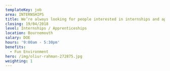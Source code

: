 ```yaml
---
templateKey: job
area: INTERNSHIPS
title: We’re always looking for people interested in internships and apprenticeships.
closing: 19/04/2018
level: Internships / Apprenticeships
location: Bournemouth
salary: DOE
hours: '9:00am - 5:30pm'
benefits:
  - Fun Environment
hero: /img/oliur-rahman-272875.jpg
weighting: 1
---
```

